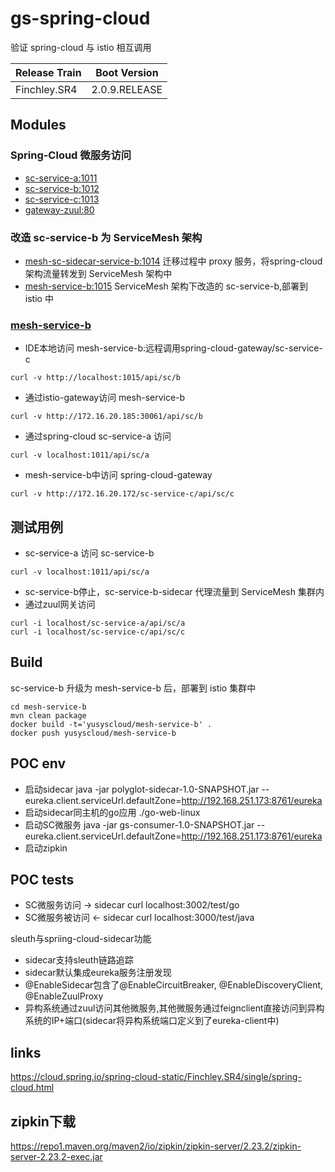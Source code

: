 # gs-spring-cloud

验证 spring-cloud 与 istio 相互调用 

| Release Train |  Boot Version |
| :--- | :---: | 
| Finchley.SR4 | 2.0.9.RELEASE | 

## Modules
### Spring-Cloud 微服务访问
- [sc-service-a:1011](sc-service-a)
- [sc-service-b:1012](sc-service-b)
- [sc-service-c:1013](sc-service-b)
- [gateway-zuul:80](gateway-zuul)
### 改造 sc-service-b 为 ServiceMesh 架构
- [mesh-sc-sidecar-service-b:1014](mesh-sc-sidecar-service-b) 迁移过程中 proxy 服务，将spring-cloud 架构流量转发到 ServiceMesh 架构中
- [mesh-service-b:1015](mesh-service-b) ServiceMesh 架构下改造的 sc-service-b,部署到 istio 中

### [mesh-service-b](mesh-service-b)
- IDE本地访问 mesh-service-b:远程调用spring-cloud-gateway/sc-service-c
``` 
curl -v http://localhost:1015/api/sc/b
```
- 通过istio-gateway访问 mesh-service-b
``` 
curl -v http://172.16.20.185:30061/api/sc/b
```
- 通过spring-cloud sc-service-a 访问
``` 
curl -v localhost:1011/api/sc/a
```
- mesh-service-b中访问 spring-cloud-gateway
```
curl -v http://172.16.20.172/sc-service-c/api/sc/c 
```

## 测试用例
- sc-service-a 访问 sc-service-b
``` 
curl -v localhost:1011/api/sc/a
```
- sc-service-b停止，sc-service-b-sidecar 代理流量到 ServiceMesh 集群内
- 通过zuul网关访问
```
curl -i localhost/sc-service-a/api/sc/a
curl -i localhost/sc-service-c/api/sc/c
```

## Build
sc-service-b 升级为 mesh-service-b 后，部署到 istio 集群中
```
cd mesh-service-b
mvn clean package
docker build -t='yusyscloud/mesh-service-b' .
docker push yusyscloud/mesh-service-b 
```


## POC env
 - 启动sidecar java -jar polyglot-sidecar-1.0-SNAPSHOT.jar --eureka.client.serviceUrl.defaultZone=http://192.168.251.173:8761/eureka
 - 启动sidecar同主机的go应用 ./go-web-linux
 - 启动SC微服务 java -jar gs-consumer-1.0-SNAPSHOT.jar --eureka.client.serviceUrl.defaultZone=http://192.168.251.173:8761/eureka
 - 启动zipkin
 
## POC tests 
 - SC微服务访问 -> sidecar   curl localhost:3002/test/go
 - SC微服务被访问 <- sidecar  curl localhost:3000/test/java
 
 sleuth与spriing-cloud-sidecar功能
 - sidecar支持sleuth链路追踪
 - sidecar默认集成eureka服务注册发现
 - @EnableSidecar包含了@EnableCircuitBreaker, @EnableDiscoveryClient, @EnableZuulProxy
 - 异构系统通过zuul访问其他微服务,其他微服务通过feignclient直接访问到异构系统的IP+端口(sidecar将异构系统端口定义到了eureka-client中)

## links
https://cloud.spring.io/spring-cloud-static/Finchley.SR4/single/spring-cloud.html

## zipkin下载
https://repo1.maven.org/maven2/io/zipkin/zipkin-server/2.23.2/zipkin-server-2.23.2-exec.jar
